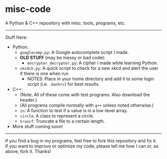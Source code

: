 # misc-code
A Python &amp; C++ repository with misc. tools, programs, etc.

---
Stuff Here:
 * Python:
     * `googlecomp.py`: A Google autocomplete script I made.
     * **OLD STUFF** (may be messy or bad code):
         * `encrypter_decrypter.py`: A cipher I made while learning Python.
     * `xkcdch.py`: A quick script to check for a new xkcd and alert the user if there is one when run
         * NOTES: Place in your home directory and add it to some login script (i.e. `.bashrc`) for best results.
 * C++:
     * (Note: All of these come with test programs. Also download the header.)
     * (All programs compile normally with `g++` unless noted otherwise.)
     * `in`: A function to test if a value is in a low-level array.
     * `circle`: A class to represent a circle.
     * `truncf`: Truncate a file to a certain length.
 * More stuff coming soon!

---
If you find a bug in my programs, feel free to fork this repository and fix it.  
If you want to improve or optimize my code, please tell me how I can or, as above, fork it. Thanks!
